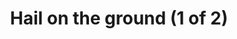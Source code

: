 ---
title: "Hail on the ground (1 of 2)"
near:
  - Hail on the ground (2 of 2)
picture: "/assets/camera-roll/2008/2008-05-31-hail-on-the-ground-1/recon-4-030.jpg"
thumbnail: "/assets/camera-roll/2008/2008-05-31-hail-on-the-ground-1/recon-4-030-thumbnail.jpg"
tags:
  - Recon 4
  - photograph
  - hail
  - looking down
---